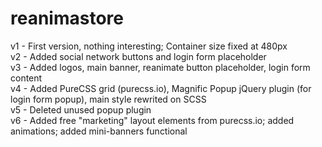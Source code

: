 # reanimastore

v1 - First version, nothing interesting; Container size fixed at 480px<br>
v2 - Added social network buttons and login form placeholder<br>
v3 - Added logos, main banner, reanimate button placeholder, login form content<br>
v4 - Added PureCSS grid (purecss.io), Magnific Popup jQuery plugin (for login form popup), main style rewrited on SCSS<br>
v5 - Deleted unused popup plugin<br>
v6 - Added free "marketing" layout elements from purecss.io; added animations; added mini-banners functional<br>
